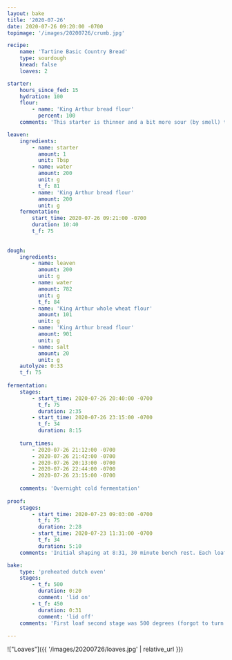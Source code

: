 ```yaml
--- 
layout: bake
title: '2020-07-26'
date: 2020-07-26 09:20:00 -0700
topimage: '/images/20200726/crumb.jpg'

recipe:
    name: 'Tartine Basic Country Bread'
    type: sourdough
    knead: false
    loaves: 2

starter:
    hours_since_fed: 15
    hydration: 100
    flour:
        - name: 'King Arthur bread flour'
          percent: 100
    comments: 'This starter is thinner and a bit more sour (by smell) than previous batches.'

leaven:
    ingredients:
        - name: starter
          amount: 1
          unit: Tbsp
        - name: water
          amount: 200
          unit: g
          t_f: 81
        - name: 'King Arthur bread flour'
          amount: 200
          unit: g
    fermentation:
        start_time: 2020-07-26 09:21:00 -0700
        duration: 10:40
        t_f: 75
    
        
dough:
    ingredients:
        - name: leaven
          amount: 200
          unit: g
        - name: water
          amount: 782
          unit: g
          t_f: 84
        - name: 'King Arthur whole wheat flour'
          amount: 101
          unit: g
        - name: 'King Arthur bread flour'
          amount: 901
          unit: g
        - name: salt
          amount: 20
          unit: g
    autolyze: 0:33
    t_f: 75
    
fermentation:
    stages:
        - start_time: 2020-07-26 20:40:00 -0700
          t_f: 75
          duration: 2:35
        - start_time: 2020-07-26 23:15:00 -0700
          t_f: 34
          duration: 8:15
    
    turn_times:
        - 2020-07-26 21:12:00 -0700
        - 2020-07-26 21:42:00 -0700
        - 2020-07-26 20:13:00 -0700
        - 2020-07-26 22:44:00 -0700
        - 2020-07-26 23:15:00 -0700
        
    comments: 'Overnight cold fermentation'
      
proof:
    stages:
        - start_time: 2020-07-23 09:03:00 -0700
          t_f: 75
          duration: 2:28
        - start_time: 2020-07-23 11:31:00 -0700
          t_f: 34
          duration: 5:10
    comments: 'Initial shaping at 8:31, 30 minute bench rest. Each loaf brought out about 10 minutes before baking.'

bake:
    type: 'preheated dutch oven'
    stages:
        - t_f: 500
          duration: 0:20
          comment: 'lid on'
        - t_f: 450
          duration: 0:31
          comment: 'lid off'
    comments: 'First loaf second stage was 500 degrees (forgot to turn down temperature). Browned a lot more.'
    
---
```


!["Loaves"]({{ '/images/20200726/loaves.jpg' | relative_url }})
